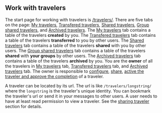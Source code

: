 ## Work with travelers
The start page for working with travelers is [/travelers/](/travelers/). There are five tabs on the page: [My travelers](/travelers/#travelers), [Transfered travelers](/travelers/#transferredtravelers), [Shared travelers](/travelers/#sharedtravelers), [Group shared travelers](/travelers/#groupsharedtravelers), and [Archived travelers](/travelers/#archivedtravelers). The [My travelers](/travelers/#travelers) tab contains a table of the travelers **created** by you. The [Transfered travelers](/travelers/#transferredtravelers) tab contains a table of the travelers **transferred** to you by other users. The [Shared travelers](/travelers/#sharedtravelers) tab contains a table of the travelers **shared** with you by other users. The [Group shared travelers](/travelers/#groupsharedtravelers) tab contains a table of the travelers **shared** with **your groups** by other users. The [Archived travelers](/travelers/#archivedtravelers) tab contains a table of the travelers **archived** by you. You are the **owner** of all the travelers in [My travelers](/travelers/#travelers) tab, [Transfered travelers](/travelers/#transferredtravelers) tab, and [Archived travelers](/travelers/#archivedtravelers) tab. The owner is responsible to [configure](#config-traveler), [share](#share-traveler), [active the traveler and approve the completion](#traveler-status) of a traveler.

A traveler can be located by its url. The url is like `/travelers/longstring/` where the `longstring` is the traveler's unique identity. You can bookmark the traveler's url or send it in your messages to other users. A user needs to have at least read permission to view a traveler. See the [sharing traveler](#share-traveler) section for details. 
